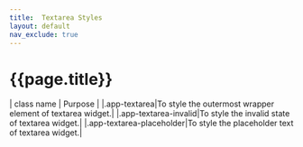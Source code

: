 ```yaml
---
title:  Textarea Styles
layout: default
nav_exclude: true
---
```

# {{page.title}}

| class name  | Purpose |
|.app-textarea|To style the outermost wrapper element of textarea widget.|
|.app-textarea-invalid|To style the invalid state of textarea widget.|
|.app-textarea-placeholder|To style the placeholder text of textarea widget.|
